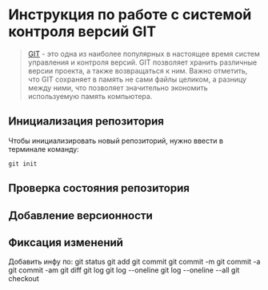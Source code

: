 # Инструкция по работе с системой контроля версий GIT

> [GIT](https://ru.wikipedia.org/wiki/Git) - это одна из наиболее популярных в настоящее время систем управления и контроля версий. GIT позволяет хранить различные версии проекта, а также возвращаться к ним. Важно отметить, что GIT сохраняет в память не сами файлы целиком, а разницу между ними, что позволяет значительно экономить используемую память компьютера. 






## Инициализация репозитория

Чтобы инициализировать новый репозиторий, нужно ввести в терминале команду: 

    git init
## Проверка состояния репозитория

## Добавление версионности

## Фиксация изменений

Добавить инфу по: 
git status
git add
git commit
git commit -m
git commit -a
git commit -am
git diff
git log
git log --oneline
git log --oneline --all
git checkout

